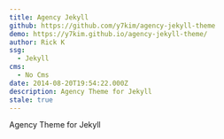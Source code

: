 ```yaml
---
title: Agency Jekyll
github: https://github.com/y7kim/agency-jekyll-theme
demo: https://y7kim.github.io/agency-jekyll-theme/
author: Rick K
ssg:
  - Jekyll
cms:
  - No Cms
date: 2014-08-20T19:54:22.000Z
description: Agency Theme for Jekyll
stale: true
---
```


Agency Theme for Jekyll